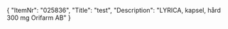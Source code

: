 {
  "ItemNr": "025836",
  "Title": "test",
  "Description": "LYRICA, kapsel, hård 300 mg Orifarm AB"
}